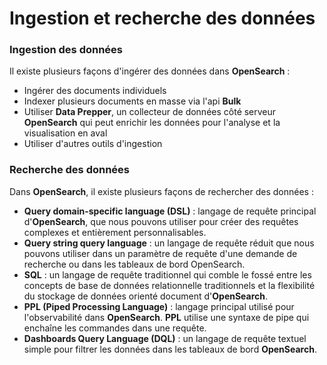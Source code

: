 # Ingestion et recherche des données

### Ingestion des données

Il existe plusieurs façons d'ingérer des données dans **OpenSearch** :

- Ingérer des documents individuels
- Indexer plusieurs documents en masse via l'api **Bulk**
- Utiliser **Data Prepper**, un collecteur de données côté serveur **OpenSearch** qui peut enrichir les données pour l'analyse et la visualisation en aval
- Utiliser d'autres outils d'ingestion

### Recherche des données

Dans **OpenSearch**, il existe plusieurs façons de rechercher des données :

- **Query domain-specific language (DSL)** : langage de requête principal d'**OpenSearch**, que nous pouvons utiliser pour créer des requêtes complexes et entièrement personnalisables.
- **Query string query language** : un langage de requête réduit que nous pouvons utiliser dans un paramètre de requête d'une demande de recherche ou dans les tableaux de bord OpenSearch.
- **SQL** : un langage de requête traditionnel qui comble le fossé entre les concepts de base de données relationnelle traditionnels et la flexibilité du stockage de données orienté document d'**OpenSearch**.
- **PPL (Piped Processing Language)** : langage principal utilisé pour l'observabilité dans **OpenSearch**. **PPL** utilise une syntaxe de pipe qui enchaîne les commandes dans une requête.
- **Dashboards Query Language (DQL)** : un langage de requête textuel simple pour filtrer les données dans les tableaux de bord **OpenSearch**.